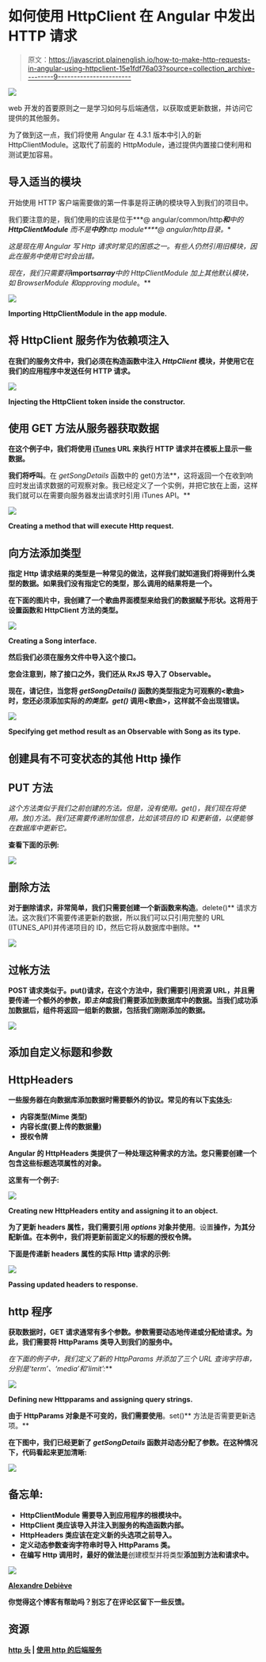 # 如何使用 HttpClient 在 Angular 中发出 HTTP 请求

> 原文：<https://javascript.plainenglish.io/how-to-make-http-requests-in-angular-using-httpclient-15e1fdf76a03?source=collection_archive---------9----------------------->

![](img/e8029a05e33f050633351fb3d8410b5f.png)

web 开发的首要原则之一是学习如何与后端通信，以获取或更新数据，并访问它提供的其他服务。

为了做到这一点，我们将使用 Angular 在 4.3.1 版本中引入的新 HttpClientModule。这取代了前面的 HttpModule，通过提供内置接口使利用和测试更加容易。

## **导入适当的模块**

开始使用 HTTP 客户端需要做的第一件事是将正确的模块导入到我们的项目中。

我们要注意的是，我们使用的应该是位于***@ angular/common/http***和**中的 ***HttpClientModule*** 而不是*****中的***http module****@ angular/http***目录*。**

*这是现在用 Angular 写 Http 请求时常见的困惑之一。有些人仍然引用旧模块，因此在服务中使用它时会出错。*

*现在，我们只需要将***imports*******array***中的 HttpClientModule 加上其他默认模块，如 *BrowserModule* 和*approving module*。**

**![](img/d77928a1e3516ec9d0b4241104f8ab7a.png)**

**Importing HttpClientModule in the app module.**

## **将 HttpClient 服务作为依赖项注入**

**在我们的服务文件中，我们必须在构造函数中注入 *HttpClient* 模块，并使用它在我们的应用程序中发送任何 HTTP 请求。**

**![](img/ca8c0f38fbddafe21a0b879d2154c562.png)**

**Injecting the HttpClient token inside the constructor.**

## **使用 GET 方法从服务器获取数据**

**在这个例子中，我们将使用 [iTunes](https://developer.apple.com/library/archive/documentation/AudioVideo/Conceptual/iTuneSearchAPI/Searching.html) URL 来执行 HTTP 请求并在模板上显示一些数据。**

**我们将呼叫**。在 *getSongDetails* 函数中的 get()方法**，这将返回一个在收到响应时发出请求数据的可观察对象。我已经定义了一个实例，并把它放在上面，这样我们就可以在需要向服务器发出请求时引用 iTunes API。**

**![](img/20e1c938505059f2bc0712c3b5fcb3cb.png)**

**Creating a method that will execute Http request.**

## **向方法添加类型**

**指定 Http 请求结果的类型是一种常见的做法，这样我们就知道我们将得到什么类型的数据。如果我们没有指定它的类型，那么调用的结果将是一个。**

**在下面的图片中，我创建了一个歌曲界面模型来给我们的数据赋予形状。这将用于设置函数和 HttpClient 方法的类型。**

**![](img/0ed8a092b8fa480c00318585e0917607.png)**

**Creating a Song interface.**

**然后我们必须在服务文件中导入这个接口。**

**您会注意到，除了接口之外，我们还从 RxJS 导入了 Observable。**

**现在，请记住，当您将 *getSongDetails()* 函数的类型指定为可观察的<歌曲>时，您还必须添加实际的*的类型。get()* 调用<歌曲>，这样就不会出现错误。**

**![](img/75f9ecfa5cae84ace8dbe10ed66e185a.png)**

**Specifying get method result as an Observable with Song as its type.**

## **创建具有不可变状态的其他 Http 操作**

## **PUT 方法**

**这个方法类似于我们之前创建的方法。但是，没有使用*。get()，*我们现在将使用*。放()*方法。我们还需要传递附加信息，比如该项目的 ID 和更新值，以便能够在数据库中更新它。**

**查看下面的示例:**

**![](img/dd619a8c79cd3cef819ae0e115d9cdaa.png)**

## **删除方法**

**对于删除请求，非常简单，我们只需要创建一个新函数来构造**。delete()** 请求方法。这次我们不需要传递更新的数据，所以我们可以只引用完整的 URL (ITUNES_API)并传递项目的 ID，然后它将从数据库中删除。**

**![](img/9c658cdc3113f12e011db6e241193918.png)**

## **过帐方法**

**POST 请求类似于。put()请求，在这个方法中，我们需要引用资源 URL，并且需要传递一个额外的参数，即*主体*或我们需要添加到数据库中的数据。当我们成功添加数据后，组件将返回一组新的数据，包括我们刚刚添加的数据。**

**![](img/4e08a2008905b27f7b45293e0714c744.png)**

## **添加自定义标题和参数**

## **HttpHeaders**

**一些服务器在向数据库添加数据时需要额外的协议。常见的有以下[实体头](https://developer.mozilla.org/en-US/docs/Glossary/Entity_header):**

*   **内容类型(Mime 类型)**
*   **内容长度(要上传的数据量)**
*   **授权令牌**

**Angular 的 **HttpHeaders** 类提供了一种处理这种需求的方法。您只需要创建一个包含这些标题选项属性的对象。**

**这里有一个例子:**

**![](img/02d56f97a421384d6cc41ddd59beb3d9.png)**

**Creating new HttpHeaders entity and assigning it to an object.**

**为了更新 headers 属性，我们需要引用 *options* 对象并使用**。设置**操作，为其分配新值。在本例中，我们将更新前面定义的标题的授权令牌。**

**下面是传递新 headers 属性的实际 Http 请求的示例:**

**![](img/891cce26bde642e08905a4de0d016e63.png)**

**Passing updated headers to response.**

## **http 程序**

**获取数据时，GET 请求通常有多个参数。参数需要动态地传递或分配给请求。为此，我们需要将 HttpParams 类导入到我们的服务中。**

**在下面的例子中，我们定义了新的 HttpParams 并添加了三个 URL 查询字符串，分别是*‘term’、‘media’和‘limit’:***

**![](img/644458ec1e480e1a366a9ac98bee92ab.png)**

**Defining new Httpparams and assigning query strings.**

**由于 HttpParams 对象是不可变的，我们需要使用**。set()** 方法是否需要更新选项。**

**在下图中，我们已经更新了 *getSongDetails* 函数并动态分配了参数。在这种情况下，代码看起来更加清晰:**

**![](img/a0515dac12a966f68f92a5ddf2fce408.png)**

## **备忘单:**

*   ****HttpClientModule** 需要导入到应用程序的根模块中。**
*   ****HttpClient** 类应该导入并注入到服务的构造函数内部。**
*   ****HttpHeaders** 类应该在定义新的头选项之前导入。**
*   ****定义动态参数查询字符串时导入 HttpParams** 类。**
*   **在编写 Http 调用时，最好的做法是**创建模型并将类型**添加到方法和请求中。**

**![](img/03cdc13ab9647f48f21b47193dd8cda2.png)**

**[Alexandre Debiève](https://unsplash.com/@alexkixa)**

**你觉得这个博客有帮助吗？别忘了在评论区留下一些反馈。**

## **资源**

**[http 头](https://developer.mozilla.org/en-US/docs/Web/HTTP/Headers) | [使用 http 的后端服务](https://angular.io/guide/http#configuring-http-url-parameters)**